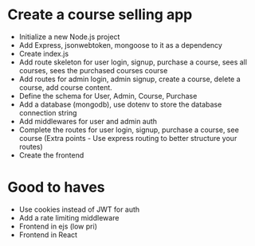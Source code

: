 # Create a course selling app

   - Initialize a new Node.js project
   - Add Express, jsonwebtoken, mongoose to it as a dependency
   - Create index.js
   - Add route skeleton for user login, signup, purchase a course, sees all courses, sees the purchased courses course
   - Add routes for admin login, admin signup, create a course, delete a course, add course content.
   - Define the schema for User, Admin, Course, Purchase
   - Add a database (mongodb), use dotenv to store the database connection string
   - Add middlewares for user and admin auth
   - Complete the routes for user login, signup, purchase a course, see course (Extra points - Use express routing to better structure your routes)
   - Create the frontend

# Good to haves

  - Use cookies instead of JWT for auth
  - Add a rate limiting middleware
  - Frontend in ejs (low pri)
  - Frontend in React
